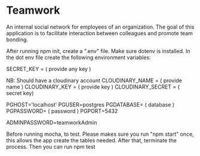 # Teamwork
An internal social network for employees of an organization. The goal of this application is to facilitate  interaction between colleagues and promote team bonding.

After running npm init, create a ".env" file. Make sure dotenv is installed. In the dot env file create the following environment variables:

SECRET_KEY = ( provide any key )

NB: Should have a cloudinary account
CLOUDINARY_NAME = ( provide name )
CLOUDINARY_KEY = ( provide key )
CLOUDINARY_SECRET = ( secret key)

PGHOST='localhost'
PGUSER=postgres
PGDATABASE= ( database )
PGPASSWORD= ( password )
PGPORT=5432

ADMINPASSWORD=teamworkAdmin

Before running mocha, to test. Please makes sure you run "npm start" once, this allows the app create the tables needed. After that, terminate the process. Then you can run npm test